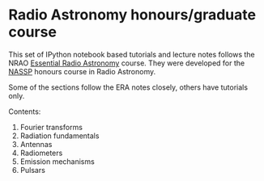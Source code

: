 Radio Astronomy honours/graduate course
=======================================

This set of IPython notebook based tutorials and lecture notes follows the 
NRAO [Essential Radio Astronomy](http://www.cv.nrao.edu/course/astr534/ERA.shtml) course.
They were developed for the [NASSP](http://www.star.ac.za) honours course in Radio Astronomy.

Some of the sections follow the ERA notes closely, others have tutorials only. 

Contents:

1. Fourier transforms
2. Radiation fundamentals
3. Antennas 
4. Radiometers
6. Emission mechanisms
7. Pulsars
